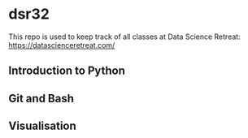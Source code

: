 # dsr32
This repo is used to keep track of all classes at Data Science Retreat: https://datascienceretreat.com/


## Introduction to Python

## Git and Bash

## Visualisation 